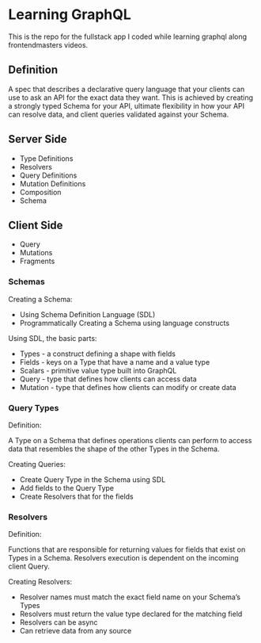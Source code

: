 # Learning GraphQL

This is the repo for the fullstack app I coded while learning graphql along frontendmasters videos.

## Definition

A spec that describes a declarative query language that your clients can use to ask an API for the exact data they want. This is achieved by creating a strongly typed Schema for your API, ultimate flexibility in how your API can resolve data, and client queries validated against your Schema.

## Server Side

- Type Definitions
- Resolvers
- Query Definitions
- Mutation Definitions
- Composition
- Schema

## Client Side

- Query
- Mutations
- Fragments

### Schemas

Creating a Schema:

- Using Schema Definition Language (SDL)
- Programmatically Creating a Schema using language constructs

Using SDL, the basic parts:

- Types - a construct defining a shape with fields
- Fields - keys on a Type that have a name and a value type
- Scalars - primitive value type built into GraphQL
- Query - type that defines how clients can access data
- Mutation - type that defines how clients can modify or create data

### Query Types

Definition:

A Type on a Schema that defines operations clients can perform to access data that resembles the shape of the other Types in the Schema.

Creating Queries:

- Create Query Type in the Schema using SDL
- Add fields to the Query Type
- Create Resolvers that for the fields

### Resolvers

Definition:

Functions that are responsible for returning values for fields that exist on Types in a Schema. Resolvers execution is dependent on the incoming client Query.

Creating Resolvers:

- Resolver names must match the exact field name on your Schema’s Types
- Resolvers must return the value type declared for the matching field
- Resolvers can be async
- Can retrieve data from any source
